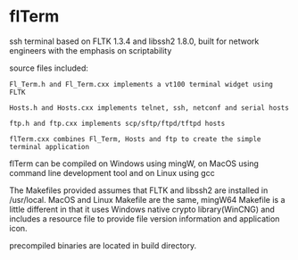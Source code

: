 # flTerm
ssh terminal based on FLTK 1.3.4 and libssh2 1.8.0, built for network engineers with the emphasis on scriptability

source files included:

    Fl_Term.h and Fl_Term.cxx implements a vt100 terminal widget using FLTK
  
    Hosts.h and Hosts.cxx implements telnet, ssh, netconf and serial hosts 
  
    ftp.h and ftp.cxx implements scp/sftp/ftpd/tftpd hosts
  
    flTerm.cxx combines Fl_Term, Hosts and ftp to create the simple terminal application
  
flTerm can be compiled on Windows using mingW, on MacOS using command line development tool and on Linux using gcc

The Makefiles provided assumes that FLTK and libssh2 are installed in /usr/local. MacOS and Linux Makefile are the same, mingW64 Makefile is a little different in that it uses Windows native crypto library(WinCNG) and includes a resource file to provide file version information and application icon. 

precompiled binaries are located in build directory.
